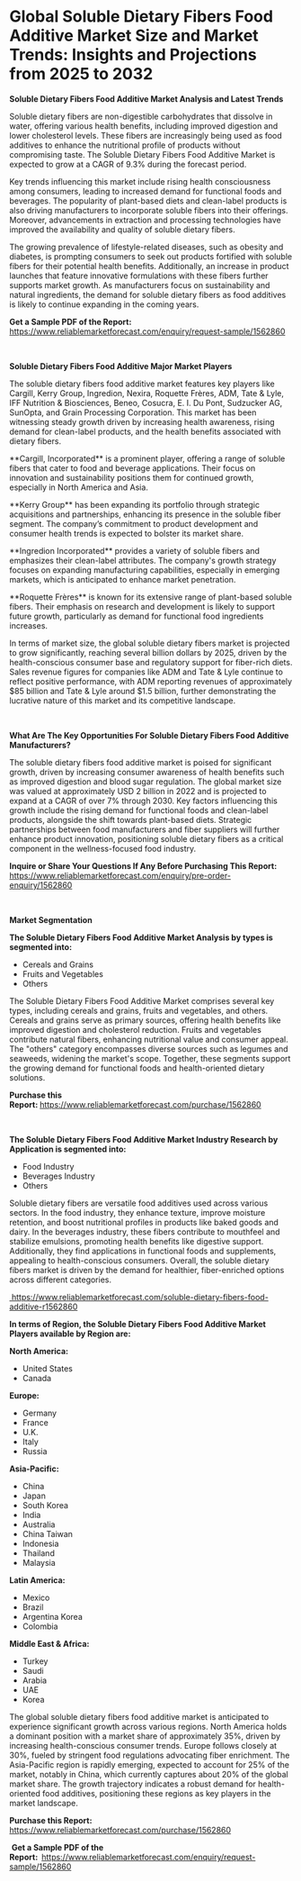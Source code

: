 <p><h1>Global Soluble Dietary Fibers Food Additive Market Size and Market Trends: Insights and Projections from 2025 to 2032</h1></p><p><strong>Soluble Dietary Fibers Food Additive Market Analysis and Latest Trends</strong></p>
<p><p>Soluble dietary fibers are non-digestible carbohydrates that dissolve in water, offering various health benefits, including improved digestion and lower cholesterol levels. These fibers are increasingly being used as food additives to enhance the nutritional profile of products without compromising taste. The Soluble Dietary Fibers Food Additive Market is expected to grow at a CAGR of 9.3% during the forecast period. </p><p>Key trends influencing this market include rising health consciousness among consumers, leading to increased demand for functional foods and beverages. The popularity of plant-based diets and clean-label products is also driving manufacturers to incorporate soluble fibers into their offerings. Moreover, advancements in extraction and processing technologies have improved the availability and quality of soluble dietary fibers. </p><p>The growing prevalence of lifestyle-related diseases, such as obesity and diabetes, is prompting consumers to seek out products fortified with soluble fibers for their potential health benefits. Additionally, an increase in product launches that feature innovative formulations with these fibers further supports market growth. As manufacturers focus on sustainability and natural ingredients, the demand for soluble dietary fibers as food additives is likely to continue expanding in the coming years.</p></p>
<p><strong>Get a Sample PDF of the Report:&nbsp;</strong> <a href="https://www.reliablemarketforecast.com/enquiry/request-sample/1562860?utm_campaign=1080&utm_medium=2&utm_source=Github&utm_content=ia&utm_term=16042025&utm_id=soluble-dietary-fibers-food-additive">https://www.reliablemarketforecast.com/enquiry/request-sample/1562860</a></p>
<p>&nbsp;</p>
<p><strong>Soluble Dietary Fibers Food Additive Major Market Players</strong></p>
<p><p>The soluble dietary fibers food additive market features key players like Cargill, Kerry Group, Ingredion, Nexira, Roquette Frères, ADM, Tate & Lyle, IFF Nutrition & Biosciences, Beneo, Cosucra, E. I. Du Pont, Sudzucker AG, SunOpta, and Grain Processing Corporation. This market has been witnessing steady growth driven by increasing health awareness, rising demand for clean-label products, and the health benefits associated with dietary fibers.</p><p>**Cargill, Incorporated** is a prominent player, offering a range of soluble fibers that cater to food and beverage applications. Their focus on innovation and sustainability positions them for continued growth, especially in North America and Asia.</p><p>**Kerry Group** has been expanding its portfolio through strategic acquisitions and partnerships, enhancing its presence in the soluble fiber segment. The company’s commitment to product development and consumer health trends is expected to bolster its market share.</p><p>**Ingredion Incorporated** provides a variety of soluble fibers and emphasizes their clean-label attributes. The company's growth strategy focuses on expanding manufacturing capabilities, especially in emerging markets, which is anticipated to enhance market penetration.</p><p>**Roquette Frères** is known for its extensive range of plant-based soluble fibers. Their emphasis on research and development is likely to support future growth, particularly as demand for functional food ingredients increases.</p><p>In terms of market size, the global soluble dietary fibers market is projected to grow significantly, reaching several billion dollars by 2025, driven by the health-conscious consumer base and regulatory support for fiber-rich diets. Sales revenue figures for companies like ADM and Tate & Lyle continue to reflect positive performance, with ADM reporting revenues of approximately $85 billion and Tate & Lyle around $1.5 billion, further demonstrating the lucrative nature of this market and its competitive landscape.</p></p>
<p>&nbsp;</p>
<p><strong>What Are The Key Opportunities For Soluble Dietary Fibers Food Additive Manufacturers?</strong></p>
<p><p>The soluble dietary fibers food additive market is poised for significant growth, driven by increasing consumer awareness of health benefits such as improved digestion and blood sugar regulation. The global market size was valued at approximately USD 2 billion in 2022 and is projected to expand at a CAGR of over 7% through 2030. Key factors influencing this growth include the rising demand for functional foods and clean-label products, alongside the shift towards plant-based diets. Strategic partnerships between food manufacturers and fiber suppliers will further enhance product innovation, positioning soluble dietary fibers as a critical component in the wellness-focused food industry.</p></p>
<p><strong>Inquire or Share Your Questions If Any Before Purchasing This Report:</strong> <a href="https://www.reliablemarketforecast.com/enquiry/pre-order-enquiry/1562860?utm_campaign=1080&utm_medium=2&utm_source=Github&utm_content=ia&utm_term=16042025&utm_id=soluble-dietary-fibers-food-additive">https://www.reliablemarketforecast.com/enquiry/pre-order-enquiry/1562860</a></p>
<p>&nbsp;</p>
<p><strong>Market Segmentation</strong></p>
<p><strong>The Soluble Dietary Fibers Food Additive Market Analysis by types is segmented into:</strong></p>
<p><ul><li>Cereals and Grains</li><li>Fruits and Vegetables</li><li>Others</li></ul></p>
<p><p>The Soluble Dietary Fibers Food Additive Market comprises several key types, including cereals and grains, fruits and vegetables, and others. Cereals and grains serve as primary sources, offering health benefits like improved digestion and cholesterol reduction. Fruits and vegetables contribute natural fibers, enhancing nutritional value and consumer appeal. The "others" category encompasses diverse sources such as legumes and seaweeds, widening the market's scope. Together, these segments support the growing demand for functional foods and health-oriented dietary solutions.</p></p>
<p><strong>Purchase this Report:&nbsp;</strong><a href="https://www.reliablemarketforecast.com/purchase/1562860?utm_campaign=1080&utm_medium=2&utm_source=Github&utm_content=ia&utm_term=16042025&utm_id=soluble-dietary-fibers-food-additive">https://www.reliablemarketforecast.com/purchase/1562860</a></p>
<p>&nbsp;</p>
<p><strong>The Soluble Dietary Fibers Food Additive Market Industry Research by Application is segmented into:</strong></p>
<p><ul><li>Food Industry</li><li>Beverages Industry</li><li>Others</li></ul></p>
<p><p>Soluble dietary fibers are versatile food additives used across various sectors. In the food industry, they enhance texture, improve moisture retention, and boost nutritional profiles in products like baked goods and dairy. In the beverages industry, these fibers contribute to mouthfeel and stabilize emulsions, promoting health benefits like digestive support. Additionally, they find applications in functional foods and supplements, appealing to health-conscious consumers. Overall, the soluble dietary fibers market is driven by the demand for healthier, fiber-enriched options across different categories.</p></p>
<p><a href="https://www.reliablemarketforecast.com/soluble-dietary-fibers-food-additive-r1562860?utm_campaign=1080&utm_medium=2&utm_source=Github&utm_content=ia&utm_term=16042025&utm_id=soluble-dietary-fibers-food-additive">&nbsp;https://www.reliablemarketforecast.com/soluble-dietary-fibers-food-additive-r1562860</a></p>
<p><strong>In terms of Region, the Soluble Dietary Fibers Food Additive Market Players available by Region are:</strong></p>
<p>
    <p> <strong> North America: </strong>
        <ul>
            <li>United States</li>
            <li>Canada</li>
        </ul>
        </p> 
    <p> <strong> Europe: </strong>
        <ul>
            <li>Germany</li>
            <li>France</li>
            <li>U.K.</li>
            <li>Italy</li>
            <li>Russia</li>
        </ul>
        </p> 
    <p> <strong> Asia-Pacific: </strong>
        <ul>
            <li>China</li>
            <li>Japan</li>
            <li>South Korea</li>
            <li>India</li>
            <li>Australia</li>
            <li>China Taiwan</li>
            <li>Indonesia</li>
            <li>Thailand</li>
            <li>Malaysia</li>
        </ul>
        </p> 
    <p> <strong> Latin America: </strong>
        <ul>
            <li>Mexico</li>
            <li>Brazil</li>
            <li>Argentina Korea</li>
            <li>Colombia</li>
        </ul>
        </p> 
    <p> <strong> Middle East & Africa: </strong>
        <ul>
            <li>Turkey</li>
            <li>Saudi</li>
            <li>Arabia</li>
            <li>UAE</li>
            <li>Korea</li>
        </ul>
    </p>
    </p>
<p><p>The global soluble dietary fibers food additive market is anticipated to experience significant growth across various regions. North America holds a dominant position with a market share of approximately 35%, driven by increasing health-conscious consumer trends. Europe follows closely at 30%, fueled by stringent food regulations advocating fiber enrichment. The Asia-Pacific region is rapidly emerging, expected to account for 25% of the market, notably in China, which currently captures about 20% of the global market share. The growth trajectory indicates a robust demand for health-oriented food additives, positioning these regions as key players in the market landscape.</p></p>
<p><strong>Purchase this Report: </strong><a href="https://www.reliablemarketforecast.com/purchase/1562860?utm_campaign=1080&utm_medium=2&utm_source=Github&utm_content=ia&utm_term=16042025&utm_id=soluble-dietary-fibers-food-additive">https://www.reliablemarketforecast.com/purchase/1562860</a></p>
<p>&nbsp;<strong>Get a Sample PDF of the Report:&nbsp;&nbsp;</strong><a href="https://www.reliablemarketforecast.com/enquiry/request-sample/1562860?utm_campaign=1080&utm_medium=2&utm_source=Github&utm_content=ia&utm_term=16042025&utm_id=soluble-dietary-fibers-food-additive">https://www.reliablemarketforecast.com/enquiry/request-sample/1562860</a></p>
<p><strong></strong></p>
<p><p></p><p></p><p></p></p>